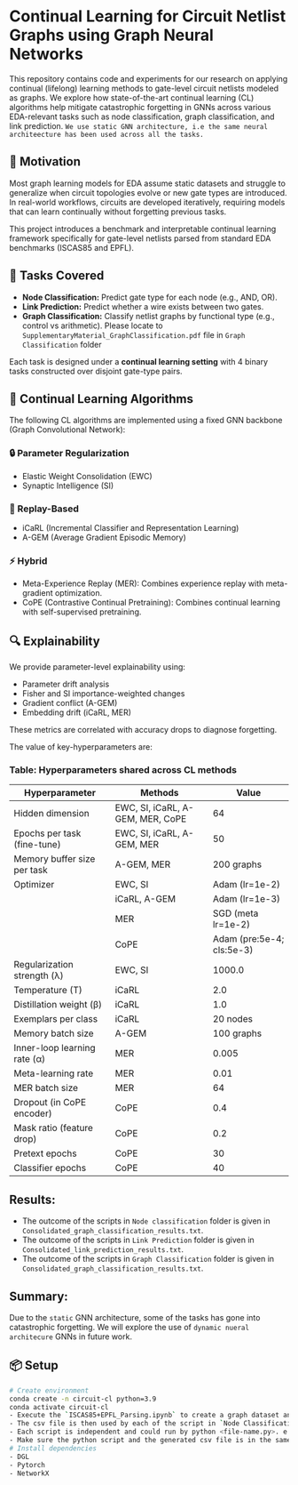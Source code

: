 # Continual Learning for Circuit Netlist Graphs using Graph Neural Networks

This repository contains code and experiments for our research on applying continual (lifelong) learning methods to gate-level circuit netlists modeled as graphs. We explore how state-of-the-art continual learning (CL) algorithms help mitigate catastrophic forgetting in GNNs across various EDA-relevant tasks such as node classification, graph classification, and link prediction. `We use static GNN architecture, i.e the same neural architeecture has been used across all the tasks.` 

## 🧠 Motivation

Most graph learning models for EDA assume static datasets and struggle to generalize when circuit topologies evolve or new gate types are introduced. In real-world workflows, circuits are developed iteratively, requiring models that can learn continually without forgetting previous tasks.

This project introduces a benchmark and interpretable continual learning framework specifically for gate-level netlists parsed from standard EDA benchmarks (ISCAS85 and EPFL).


## 🧪 Tasks Covered

- **Node Classification:** Predict gate type for each node (e.g., AND, OR).
- **Link Prediction:** Predict whether a wire exists between two gates.
- **Graph Classification:** Classify netlist graphs by functional type (e.g., control vs arithmetic). Please locate to `SupplementaryMaterial_GraphClassification.pdf` file in `Graph Classification` folder


Each task is designed under a **continual learning setting** with 4 binary tasks constructed over disjoint gate-type pairs.

## 🔁 Continual Learning Algorithms

The following CL algorithms are implemented using a fixed GNN backbone (Graph Convolutional Network):

### 🔒 Parameter Regularization
- Elastic Weight Consolidation (EWC)
- Synaptic Intelligence (SI)

### 🔁 Replay-Based
- iCaRL (Incremental Classifier and Representation Learning)
- A-GEM (Average Gradient Episodic Memory) 

### ⚡ Hybrid
- Meta-Experience Replay (MER): Combines experience replay with meta-gradient optimization.
- CoPE (Contrastive Continual Pretraining): Combines continual learning with self-supervised pretraining.

## 🔍 Explainability

We provide parameter-level explainability using:
- Parameter drift analysis
- Fisher and SI importance-weighted changes
- Gradient conflict (A-GEM)
- Embedding drift (iCaRL, MER)

These metrics are correlated with accuracy drops to diagnose forgetting.


The value of key-hyperparameters are:

### Table: Hyperparameters shared across CL methods

| **Hyperparameter**                | **Methods**                                     | **Value**                   |
|----------------------------------|--------------------------------------------------|-----------------------------|
| Hidden dimension                 | EWC, SI, iCaRL, A-GEM, MER, CoPE                | 64                          |
| Epochs per task (fine-tune)      | EWC, SI, iCaRL, A-GEM, MER                      | 50                          |
| Memory buffer size per task      | A-GEM, MER                                      | 200 graphs                  |
| Optimizer                        | EWC, SI                                         | Adam (lr=1e-2)              |
|                                  | iCaRL, A-GEM                                    | Adam (lr=1e-3)              |
|                                  | MER                                             | SGD (meta lr=1e-2)          |
|                                  | CoPE                                            | Adam (pre:5e-4; cls:5e-3)   |
| Regularization strength (λ)      | EWC, SI                                         | 1000.0                      |
| Temperature (T)                  | iCaRL                                           | 2.0                         |
| Distillation weight (β)          | iCaRL                                           | 1.0                         |
| Exemplars per class              | iCaRL                                           | 20 nodes                    |
| Memory batch size                | A-GEM                                           | 100 graphs                  |
| Inner-loop learning rate (α)     | MER                                             | 0.005                       |
| Meta-learning rate               | MER                                             | 0.01                        |
| MER batch size                   | MER                                             | 64                          |
| Dropout (in CoPE encoder)        | CoPE                                            | 0.4                         |
| Mask ratio (feature drop)        | CoPE                                            | 0.2                         |
| Pretext epochs                   | CoPE                                            | 30                          |
| Classifier epochs                | CoPE                                            | 40                          |


## Results:
- The outcome of the scripts in `Node classification` folder is given in `Consolidated_graph_classification_results.txt`.
- The outcome of the scripts in `Link Prediction` folder is given in `Consolidated_link_prediction_results.txt`.
- The outcome of the scripts in `Graph Classification` folder is given in `Consolidated_graph_classification_results.txt`.

## Summary: 
Due to the `static` GNN architecture, some of the tasks has gone into catastrophic forgetting. We will explore the use of `dynamic nueral architecure` GNNs in future work. 

## 📦 Setup

```bash
# Create environment
conda create -n circuit-cl python=3.9
conda activate circuit-cl
- Execute the `ISCAS85+EPFL_Parsing.ipynb` to create a graph dataset and dumpt it into a csv file.
- The csv file is then used by each of the script in `Node Classification` , `Link Prediction`, and `Graph Classification` folders.
- Each script is independent and could run by python <file-name.py>. e.g. python parameter_regularization_ewc.py
- Make sure the python script and the generated csv file is in the same folder.
# Install dependencies
- DGL
- Pytorch
- NetworkX


